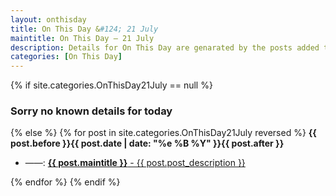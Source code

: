 ```yaml
---
layout: onthisday
title: On This Day &#124; 21 July
maintitle: On This Day — 21 July
description: Details for On This Day are genarated by the posts added to the website so the content is subject to changes/updates over time.
categories: [On This Day]
---
```


{% if site.categories.OnThisDay21July == null %}
<h3>Sorry no known details for today</h3>
{% else %}
{% for post in site.categories.OnThisDay21July reversed %}
<strong>{{ post.before }}{{ post.date | date: "%e %B %Y" }}{{ post.after }}</strong>
<ul>
<li> ——: <a class="{{ post.class }}" href="{{ post.url }}"><strong>{{ post.maintitle }}</strong> - {{ post.post_description }}</a></li>
</ul>
{% endfor %}
{% endif %}
